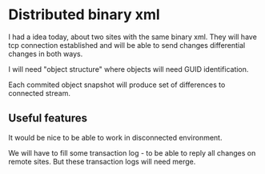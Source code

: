 # Distributed binary xml

I had a idea today, about two sites with the same binary xml.
They will have tcp connection established and will be able to send changes differential changes in both ways.

I will need "object structure" where objects will need GUID identification.

Each commited object snapshot will produce set of differences to connected stream.

## Useful features

It would be nice to be able to work in disconnected environment.

We will have to fill some transaction log - to be able to reply all changes on remote sites. But these transaction logs will need merge.
